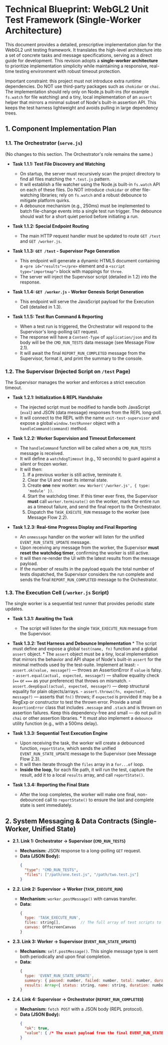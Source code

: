 # Technical Blueprint: WebGL2 Unit Test Framework (Single-Worker Architecture)

This document provides a detailed, prescriptive implementation plan for the WebGL2 unit testing framework. It translates the high-level architecture into a set of concrete tasks and message specifications, serving as a direct guide for development. This revision adopts a **single-worker architecture** to prioritize implementation simplicity while maintaining a responsive, real-time testing environment with robust timeout protection.

Important constraint: this project must not introduce extra runtime dependencies. Do NOT use third-party packages such as `chokidar` or `chai`. The implementation should rely only on Node.js built-ins (for example `fs.watch` for file watching) and a tiny, local implementation of an `assert` helper that mirrors a minimal subset of Node's built-in assertion API. This keeps the test harness lightweight and avoids pulling in large dependency trees.

## 1. Component Implementation Plan

### 1.1. The Orchestrator (`serve.js`)

(No changes to this section. The Orchestrator's role remains the same.)

*   **Task 1.1.1: Test File Discovery and Watching**
    *   On startup, the server must recursively scan the project directory to find all files matching the `*.test.js` pattern.
    *   It will establish a file watcher using the Node.js built-in `fs.watch` API on each of these files. Do NOT introduce `chokidar` or other file-watching libraries; rely on `fs.watch` and a robust debounce to mitigate platform quirks.
    *   A debounce mechanism (e.g., 250ms) must be implemented to batch file-change events into a single test run trigger. The debounce should wait for a short quiet period before initiating a run.

*   **Task 1.1.2: Special Endpoint Routing**
    *   The main HTTP request handler must be updated to route `GET /test` and `GET /worker.js`.

*   **Task 1.1.3: `GET /test` - Supervisor Page Generation**
    *   This endpoint will generate a dynamic HTML5 document containing a `<pre id="results"></pre>` element and a `<script type="importmap">` block with mappings for `three`.
    *   The server will inject the Supervisor script (detailed in 1.2) into the response.

*   **Task 1.1.4: `GET /worker.js` - Worker Genesis Script Generation**
    *   This endpoint will serve the JavaScript payload for the Execution Cell (detailed in 1.3).

*   **Task 1.1.5: Test Run Command & Reporting**
    *   When a test run is triggered, the Orchestrator will respond to the Supervisor's long-polling `GET` request.
    *   The response will have a `Content-Type` of `application/json` and its body will be the `CMD_RUN_TESTS` data message (see Message Flow 2.1).
    *   It will await the final `REPORT_RUN_COMPLETED` message from the Supervisor, format it, and print the summary to the console.

### 1.2. The Supervisor (Injected Script on `/test` Page)

The Supervisor manages the worker and enforces a strict execution timeout.

*   **Task 1.2.1: Initialization & REPL Handshake**
    *   The injected script must be modified to handle both JavaScript (`eval`) and JSON (data message) responses from the REPL long-poll.
    *   It will connect to the REPL with the name `unit-test-supervisor` and expose a global `window.testRunner` object with a `handleCommand(command)` method.

*   **Task 1.2.2: Worker Supervision and Timeout Enforcement**
    *   The `handleCommand` function will be called when a `CMD_RUN_TESTS` message is received.
    *   It will define a `watchdogTimeout` (e.g., 10 seconds) to guard against a silent or frozen worker.
    *   It will then:
        1.  If a previous worker is still active, terminate it.
        2.  Clear the UI and reset its internal state.
        3.  Create **one** new worker: `new Worker('/worker.js', { type: 'module' })`.
        4.  Start the watchdog timer. If this timer ever fires, the Supervisor **must** call `worker.terminate()` on the worker, mark the entire run as a timeout failure, and send the final report to the Orchestrator.
        5.  Dispatch the `TASK_EXECUTE_RUN` message to the worker (see Message Flow 2.2).

*   **Task 1.2.3: Real-time Progress Display and Final Reporting**
    *   An `onmessage` handler on the worker will listen for the unified `EVENT_RUN_STATE_UPDATE` message.
    *   Upon receiving any message from the worker, the Supervisor **must reset the watchdog timer**, confirming the worker is still active.
    *   It will then re-render the UI with the latest results from the message payload.
    *   If the number of results in the payload equals the total number of tests dispatched, the Supervisor considers the run complete and sends the final `REPORT_RUN_COMPLETED` message to the Orchestrator.

### 1.3. The Execution Cell (`/worker.js` Script)

The single worker is a sequential test runner that provides periodic state updates.

*   **Task 1.3.1: Awaiting the Task**
    *   The script will listen for the single `TASK_EXECUTE_RUN` message from the Supervisor.

*   **Task 1.3.2: Test Harness and Debounce Implementation**
        *   The script must define and expose a global `test(name, fn)` function and a global `assert` object.
        *   The `assert` object must be a tiny, local implementation that mirrors the behavior and API shape of Node's built-in `assert` for the minimal methods used by the test-suite. Implement at least:
                - `assert.ok(value, message?)` — throws an AssertionError if `value` is falsy.
                - `assert.equal(actual, expected, message?)` — shallow equality check (`==` or `===` as your preference) that throws on mismatch.
                - `assert.deepEqual(actual, expected, message?)` — deep structural equality for plain objects/arrays.
                - `assert.throws(fn, expected?, message?)` — asserts that `fn()` throws; if `expected` is provided it may be a RegExp or constructor to test the thrown error.
            Provide a small `AssertionError` class that includes `.message` and `.stack` and is thrown on assertion failures. Keep this dependency-free and small — do not pull in `chai` or other assertion libraries.
        *   It must also implement a `debounce` utility function (e.g., with a 500ms delay).

*   **Task 1.3.3: Sequential Test Execution Engine**
    *   Upon receiving the task, the worker will create a debounced function, `reportState`, which sends the unified `EVENT_RUN_STATE_UPDATE` message to the Supervisor (see Message Flow 2.3).
    *   It will then iterate through the `files` array in a `for...of` loop.
    *   **Inside the loop**, for each file path, it will run the test, capture the result, add it to a local `results` array, and call `reportState()`.

*   **Task 1.3.4: Reporting the Final State**
    *   After the loop completes, the worker will make one final, non-debounced call to `reportState()` to ensure the last and complete state is sent immediately.

## 2. System Messaging & Data Contracts (Single-Worker, Unified State)

*   **2.1. Link 1: Orchestrator → Supervisor (`CMD_RUN_TESTS`)**
    *   **Mechanism:** JSON response to a long-polling `GET` request.
    *   **Data (JSON Body):**
        ```json
        { 
          "type": "CMD_RUN_TESTS",
          "files": ["/path/one.test.js", "/path/two.test.js"]
        }
        ```

*   **2.2. Link 2: Supervisor → Worker (`TASK_EXECUTE_RUN`)**
    *   **Mechanism:** `worker.postMessage()` with canvas transfer.
    *   **Data:**
        ```javascript
        {
          type: 'TASK_EXECUTE_RUN',
          files: string[],         // The full array of test scripts to run.
          canvas: OffscreenCanvas
        }
        ```

*   **2.3. Link 3: Worker → Supervisor (`EVENT_RUN_STATE_UPDATE`)**
    *   **Mechanism:** `self.postMessage()`. This single message type is sent both periodically and upon final completion.
    *   **Data:**
        ```javascript
        {
          type: 'EVENT_RUN_STATE_UPDATE',
          summary: { passed: number, failed: number, total: number, duration: number },
          results: Array<{ status: string, name: string, duration: number, error?: string }>
        }
        ```

*   **2.4. Link 4: Supervisor → Orchestrator (`REPORT_RUN_COMPLETED`)**
    *   **Mechanism:** `fetch POST` with a JSON body (REPL protocol).
    *   **Data (JSON Body):**
        ```json
        {
          "ok": true,
          "value": { /* The exact payload from the final EVENT_RUN_STATE_UPDATE message */ }
        }
        ```
